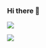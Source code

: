 ### Hi there 👋

![](https://github-readme-stats.vercel.app/api/top-langs/?username=nihilityer&theme=solarized-light)

![](https://github-readme-stats.vercel.app/api?username=nihilityer&show_icons=true&theme=solarized-light)

<!--
**nihilityer/nihilityer** is a ✨ _special_ ✨ repository because its `README.md` (this file) appears on your GitHub profile.

Here are some ideas to get you started:

- 🔭 I’m currently working on ...
- 🌱 I’m currently learning ...
- 👯 I’m looking to collaborate on ...
- 🤔 I’m looking for help with ...
- 💬 Ask me about ...
- 📫 How to reach me: ...
- 😄 Pronouns: ...
- ⚡ Fun fact: ...
-->
